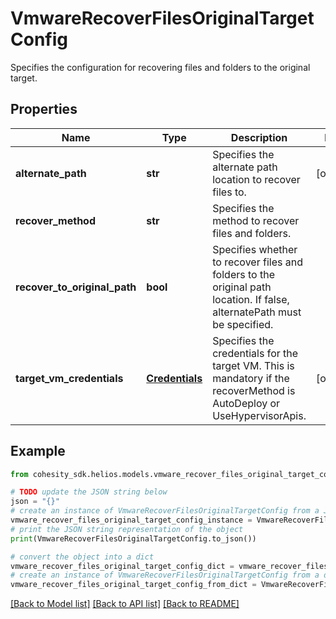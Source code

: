 # VmwareRecoverFilesOriginalTargetConfig

Specifies the configuration for recovering files and folders to the original target.

## Properties

Name | Type | Description | Notes
------------ | ------------- | ------------- | -------------
**alternate_path** | **str** | Specifies the alternate path location to recover files to. | [optional] 
**recover_method** | **str** | Specifies the method to recover files and folders. | 
**recover_to_original_path** | **bool** | Specifies whether to recover files and folders to the original path location. If false, alternatePath must be specified. | 
**target_vm_credentials** | [**Credentials**](Credentials.md) | Specifies the credentials for the target VM. This is mandatory if the recoverMethod is AutoDeploy or UseHypervisorApis. | [optional] 

## Example

```python
from cohesity_sdk.helios.models.vmware_recover_files_original_target_config import VmwareRecoverFilesOriginalTargetConfig

# TODO update the JSON string below
json = "{}"
# create an instance of VmwareRecoverFilesOriginalTargetConfig from a JSON string
vmware_recover_files_original_target_config_instance = VmwareRecoverFilesOriginalTargetConfig.from_json(json)
# print the JSON string representation of the object
print(VmwareRecoverFilesOriginalTargetConfig.to_json())

# convert the object into a dict
vmware_recover_files_original_target_config_dict = vmware_recover_files_original_target_config_instance.to_dict()
# create an instance of VmwareRecoverFilesOriginalTargetConfig from a dict
vmware_recover_files_original_target_config_from_dict = VmwareRecoverFilesOriginalTargetConfig.from_dict(vmware_recover_files_original_target_config_dict)
```
[[Back to Model list]](../README.md#documentation-for-models) [[Back to API list]](../README.md#documentation-for-api-endpoints) [[Back to README]](../README.md)


